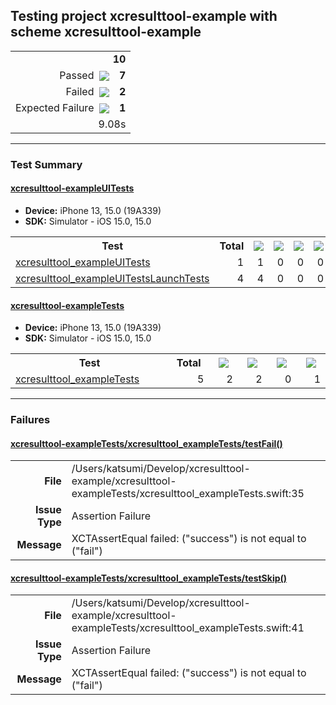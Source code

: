 ## Testing project xcresulttool-example with scheme xcresulttool-example

<table>
<tr>
  <td align="right" colspan="2"><b>10</b></td>
</tr>
<tr>
  <td align="right">Passed&nbsp;&nbsp;<img src="https://raw.github.com/lunij/xcresulttool/marc/svg/images/success.svg" align="center" /></td>
  <td align="right"><b>7</b></td>
</tr>
<tr>
  <td align="right">Failed&nbsp;&nbsp;<img src="https://raw.github.com/lunij/xcresulttool/marc/svg/images/failure.svg" align="center" /></td>
  <td align="right"><b>2</b></td>
</tr>
<tr>
  <td align="right">Expected Failure&nbsp;&nbsp;<img src="https://raw.github.com/lunij/xcresulttool/marc/svg/images/expected-failure.svg" align="center" /></td>
  <td align="right"><b>1</b></td>
</tr>
<tr>
  <td align="right" colspan="2">9.08s</td>
</tr>
</table>

---

### Test Summary

#### <a name="xcresulttool-exampleuitests_summary"/>[xcresulttool-exampleUITests](#user-content-xcresulttool-exampleuitests)

- **Device:** iPhone 13, 15.0 (19A339)
- **SDK:** Simulator - iOS 15.0, 15.0
<table>
<tr>
  <th>Test</th>
  <th>Total</th>
  <th><img src="https://raw.github.com/lunij/xcresulttool/marc/svg/images/success.svg" align="center" /></th>
  <th><img src="https://raw.github.com/lunij/xcresulttool/marc/svg/images/failure.svg" align="center" /></th>
  <th><img src="https://raw.github.com/lunij/xcresulttool/marc/svg/images/skipped.svg" align="center" /></th>
  <th><img src="https://raw.github.com/lunij/xcresulttool/marc/svg/images/expected-failure.svg" align="center" /></th>
</tr>
<tr>
  <td align="left" width="368px"><a name="xcresulttool-exampleuitests_xcresulttool_exampleuitests_summary"/><a href="#user-content-xcresulttool-exampleuitests_xcresulttool_exampleuitests">xcresulttool_exampleUITests</a></td>
  <td align="right" width="80px">1</td>
  <td align="right" width="80px">1</td>
  <td align="right" width="80px">0</td>
  <td align="right" width="80px">0</td>
  <td align="right" width="80px">0</td>
</tr>
<tr>
  <td align="left" width="368px"><a name="xcresulttool-exampleuitests_xcresulttool_exampleuitestslaunchtests_summary"/><a href="#user-content-xcresulttool-exampleuitests_xcresulttool_exampleuitestslaunchtests">xcresulttool_exampleUITestsLaunchTests</a></td>
  <td align="right" width="80px">4</td>
  <td align="right" width="80px">4</td>
  <td align="right" width="80px">0</td>
  <td align="right" width="80px">0</td>
  <td align="right" width="80px">0</td>
</tr>
</table>

#### <a name="xcresulttool-exampletests_summary"/>[xcresulttool-exampleTests](#user-content-xcresulttool-exampletests)

- **Device:** iPhone 13, 15.0 (19A339)
- **SDK:** Simulator - iOS 15.0, 15.0
<table>
<tr>
  <th>Test</th>
  <th>Total</th>
  <th><img src="https://raw.github.com/lunij/xcresulttool/marc/svg/images/success.svg" align="center" /></th>
  <th><img src="https://raw.github.com/lunij/xcresulttool/marc/svg/images/failure.svg" align="center" /></th>
  <th><img src="https://raw.github.com/lunij/xcresulttool/marc/svg/images/skipped.svg" align="center" /></th>
  <th><img src="https://raw.github.com/lunij/xcresulttool/marc/svg/images/expected-failure.svg" align="center" /></th>
</tr>
<tr>
  <td align="left" width="368px"><a name="xcresulttool-exampletests_xcresulttool_exampletests_summary"/><a href="#user-content-xcresulttool-exampletests_xcresulttool_exampletests">xcresulttool_exampleTests</a></td>
  <td align="right" width="80px">5</td>
  <td align="right" width="80px">2</td>
  <td align="right" width="80px">2</td>
  <td align="right" width="80px">0</td>
  <td align="right" width="80px">1</td>
</tr>
</table>

---

### Failures
<h4><a name="xcresulttool-exampletests_xcresulttool_exampletests/testfail()_failure-summary"/><a href="#user-content-xcresulttool-exampletests_xcresulttool_exampletests/testfail()">xcresulttool-exampleTests/xcresulttool_exampleTests/testFail()</a></h4>
<table><tr><td align="right" width="100px"><b>File</b><td width="668px">/Users/katsumi/Develop/xcresulttool-example/xcresulttool-exampleTests/xcresulttool_exampleTests.swift:35<tr><td align="right" width="100px"><b>Issue Type</b><td width="668px">Assertion Failure<tr><td align="right" width="100px"><b>Message</b><td width="668px">XCTAssertEqual failed: ("success") is not equal to ("fail")</table>

<h4><a name="xcresulttool-exampletests_xcresulttool_exampletests/testskip()_failure-summary"/><a href="#user-content-xcresulttool-exampletests_xcresulttool_exampletests/testskip()">xcresulttool-exampleTests/xcresulttool_exampleTests/testSkip()</a></h4>
<table><tr><td align="right" width="100px"><b>File</b><td width="668px">/Users/katsumi/Develop/xcresulttool-example/xcresulttool-exampleTests/xcresulttool_exampleTests.swift:41<tr><td align="right" width="100px"><b>Issue Type</b><td width="668px">Assertion Failure<tr><td align="right" width="100px"><b>Message</b><td width="668px">XCTAssertEqual failed: ("success") is not equal to ("fail")</table>
